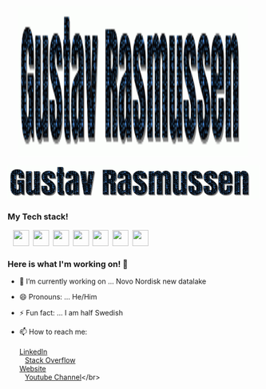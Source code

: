 

<p align="center">
  <img width="460" height="300" src="https://github.com/Gustav-Rasmussen/Gustav-Rasmussen/blob/master/PezdiERm.gif">
</p>

![image](https://github.com/Gustav-Rasmussen/Gustav-Rasmussen/blob/master/PezdiERm.gif)

### My Tech stack!

&ensp; <img height="32" width="32" src="https://cdn.jsdelivr.net/npm/simple-icons@v3/icons/python.svg" />&nbsp;
<img height="32" width="32" src="https://cdn.jsdelivr.net/npm/simple-icons@v3/icons/pandas.svg" />&nbsp;
<img height="32" width="32" src="https://cdn.jsdelivr.net/npm/simple-icons@v3/icons/amazonaws.svg" />&nbsp;
<img height="32" width="32" src="https://cdn.jsdelivr.net/npm/simple-icons@v3/icons/azuredevops.svg" />&nbsp;
<img height="32" width="32" src="https://cdn.jsdelivr.net/npm/simple-icons@v3/icons/apachespark.svg" />&nbsp;
<img height="32" width="32" src="https://cdn.jsdelivr.net/npm/simple-icons@v3/icons/linux.svg" />&nbsp;
<img height="32" width="32" src="https://cdn.jsdelivr.net/npm/simple-icons@v3/icons/mysql.svg" />


### Here is what I'm working on! 👋

- 🔭 I’m currently working on ... Novo Nordisk new datalake
- 😄 Pronouns: ... He/Him
- ⚡ Fun fact: ... I am half Swedish

- 📫 How to reach me:</br></br>
[LinkedIn](https://www.linkedin.com/in/gustav-collin-rasmussen-700a192a/)</br>
&ensp; [Stack Overflow](https://stackoverflow.com/users/7445528/gustav-rasmussen?tab=profile)</br>
[Website](http://newthinktank.dk/)</br>
&ensp; [Youtube Channel](https://www.youtube.com/channel/UCFdvrL3KjfK7X5UQqzv3qGQ?)</br>
